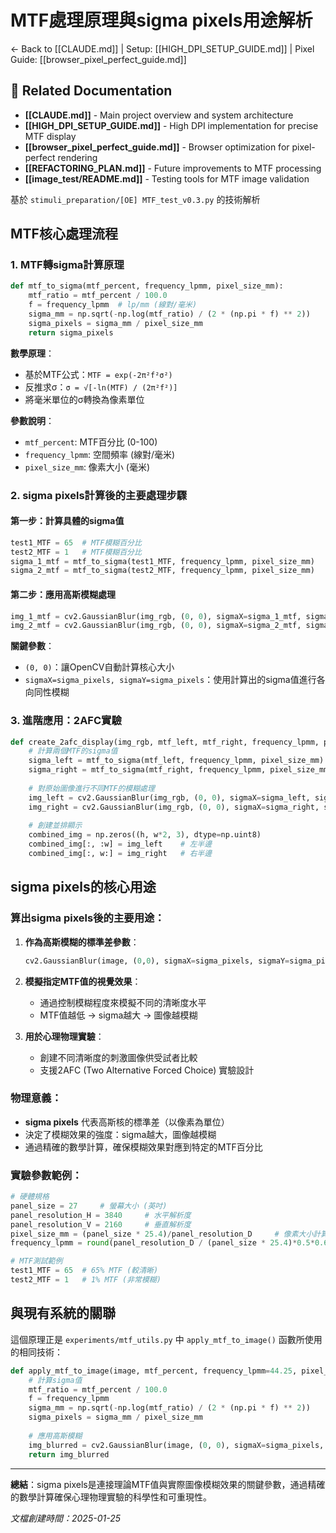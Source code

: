# MTF處理原理與sigma pixels用途解析

← Back to [[CLAUDE.md]] | Setup: [[HIGH_DPI_SETUP_GUIDE.md]] | Pixel Guide: [[browser_pixel_perfect_guide.md]]

## 🔗 Related Documentation
- **[[CLAUDE.md]]** - Main project overview and system architecture
- **[[HIGH_DPI_SETUP_GUIDE.md]]** - High DPI implementation for precise MTF display
- **[[browser_pixel_perfect_guide.md]]** - Browser optimization for pixel-perfect rendering
- **[[REFACTORING_PLAN.md]]** - Future improvements to MTF processing
- **[[image_test/README.md]]** - Testing tools for MTF image validation

基於 `stimuli_preparation/[OE] MTF_test_v0.3.py` 的技術解析

## MTF核心處理流程

### 1. MTF轉sigma計算原理

```python
def mtf_to_sigma(mtf_percent, frequency_lpmm, pixel_size_mm):
    mtf_ratio = mtf_percent / 100.0
    f = frequency_lpmm  # lp/mm (線對/毫米)
    sigma_mm = np.sqrt(-np.log(mtf_ratio) / (2 * (np.pi * f) ** 2))
    sigma_pixels = sigma_mm / pixel_size_mm
    return sigma_pixels
```

**數學原理**：
- 基於MTF公式：`MTF = exp(-2π²f²σ²)`
- 反推求σ：`σ = √[-ln(MTF) / (2π²f²)]`
- 將毫米單位的σ轉換為像素單位

**參數說明**：
- `mtf_percent`: MTF百分比 (0-100)
- `frequency_lpmm`: 空間頻率 (線對/毫米)
- `pixel_size_mm`: 像素大小 (毫米)

### 2. sigma pixels計算後的主要處理步驟

#### **第一步：計算具體的sigma值**
```python
test1_MTF = 65  # MTF模糊百分比
test2_MTF = 1   # MTF模糊百分比
sigma_1_mtf = mtf_to_sigma(test1_MTF, frequency_lpmm, pixel_size_mm)
sigma_2_mtf = mtf_to_sigma(test2_MTF, frequency_lpmm, pixel_size_mm)
```

#### **第二步：應用高斯模糊處理**
```python
img_1_mtf = cv2.GaussianBlur(img_rgb, (0, 0), sigmaX=sigma_1_mtf, sigmaY=sigma_1_mtf)
img_2_mtf = cv2.GaussianBlur(img_rgb, (0, 0), sigmaX=sigma_2_mtf, sigmaY=sigma_2_mtf)
```

**關鍵參數**：
- `(0, 0)`：讓OpenCV自動計算核心大小
- `sigmaX=sigma_pixels, sigmaY=sigma_pixels`：使用計算出的sigma值進行各向同性模糊

### 3. 進階應用：2AFC實驗

```python
def create_2afc_display(img_rgb, mtf_left, mtf_right, frequency_lpmm, pixel_size_mm):
    # 計算兩個MTF的sigma值
    sigma_left = mtf_to_sigma(mtf_left, frequency_lpmm, pixel_size_mm)
    sigma_right = mtf_to_sigma(mtf_right, frequency_lpmm, pixel_size_mm)
    
    # 對原始圖像進行不同MTF的模糊處理
    img_left = cv2.GaussianBlur(img_rgb, (0, 0), sigmaX=sigma_left, sigmaY=sigma_left)
    img_right = cv2.GaussianBlur(img_rgb, (0, 0), sigmaX=sigma_right, sigmaY=sigma_right)
    
    # 創建並排顯示
    combined_img = np.zeros((h, w*2, 3), dtype=np.uint8)
    combined_img[:, :w] = img_left    # 左半邊
    combined_img[:, w:] = img_right   # 右半邊
```

## sigma pixels的核心用途

### **算出sigma pixels後的主要用途**：

1. **作為高斯模糊的標準差參數**：
   ```python
   cv2.GaussianBlur(image, (0,0), sigmaX=sigma_pixels, sigmaY=sigma_pixels)
   ```

2. **模擬指定MTF值的視覺效果**：
   - 通過控制模糊程度來模擬不同的清晰度水平
   - MTF值越低 → sigma越大 → 圖像越模糊

3. **用於心理物理實驗**：
   - 創建不同清晰度的刺激圖像供受試者比較
   - 支援2AFC (Two Alternative Forced Choice) 實驗設計

### **物理意義**：
- **sigma pixels** 代表高斯核的標準差（以像素為單位）
- 決定了模糊效果的強度：sigma越大，圖像越模糊
- 通過精確的數學計算，確保模糊效果對應到特定的MTF百分比

### **實驗參數範例**：
```python
# 硬體規格
panel_size = 27     # 螢幕大小 (英吋)
panel_resolution_H = 3840     # 水平解析度
panel_resolution_V = 2160     # 垂直解析度
pixel_size_mm = (panel_size * 25.4)/panel_resolution_D     # 像素大小計算
frequency_lpmm = round(panel_resolution_D / (panel_size * 25.4)*0.5*0.6, 2)  # 空間頻率

# MTF測試範例
test1_MTF = 65  # 65% MTF (較清晰)
test2_MTF = 1   # 1% MTF (非常模糊)
```

## 與現有系統的關聯

這個原理正是 `experiments/mtf_utils.py` 中 `apply_mtf_to_image()` 函數所使用的相同技術：

```python
def apply_mtf_to_image(image, mtf_percent, frequency_lpmm=44.25, pixel_size_mm=None):
    # 計算sigma值
    mtf_ratio = mtf_percent / 100.0
    f = frequency_lpmm
    sigma_mm = np.sqrt(-np.log(mtf_ratio) / (2 * (np.pi * f) ** 2))
    sigma_pixels = sigma_mm / pixel_size_mm
    
    # 應用高斯模糊
    img_blurred = cv2.GaussianBlur(image, (0, 0), sigmaX=sigma_pixels, sigmaY=sigma_pixels)
    return img_blurred
```

---

**總結**：sigma pixels是連接理論MTF值與實際圖像模糊效果的關鍵參數，通過精確的數學計算確保心理物理實驗的科學性和可重現性。

*文檔創建時間：2025-01-25*